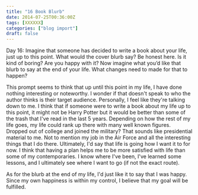 ```yaml
---
title: "16 Book Blurb"
date: 2014-07-25T00:36:00Z
tags: [XXXXXX]
categories: ["blog import"]
draft: false
---
```

 
Day 16: Imagine that someone has decided to write a book about your life, just
up to this point. What would the cover blurb say? Be honest here. Is it kind of
boring? Are you happy with it? Now imagine what you’d like that blurb to say at
the end of your life. What changes need to made for that to happen?

This prompt seems to think that up until this point in my life, I have done
nothing interesting or noteworthy. I wonder if that doesn't speak to who the
author thinks is their target audience. Personally, I feel like they're talking
down to me. I think that if someone were to write a book about my life up to
this point, it might not be Harry Potter but it would be better than some of the
trash that I've read in the last 5 years. Depending on how the rest of my life
goes, my life could rank up there with many well known figures. Dropped out of
college and joined the military? That sounds like presidential material to me.
Not to mention my job in the Air Force and all the interesting things that I do
there. Ultimately, I'd say that life is going how I want it to for now. I think
that having a plan helps me to be more satisfied with life than some of my
contemporaries. I know where I've been, I've learned some lessons, and I
ultimately see where I want to go (if not the exact route).

As for the blurb at the end of my life, I'd just like it to say that I was
happy. Since my own happiness is within my control, I believe that my goal will
be fulfilled.

